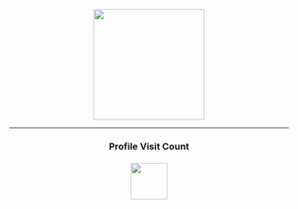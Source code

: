 <div align = "center" >
<img src="https://i.pinimg.com/originals/4a/f2/c6/4af2c620d187550ebc8bd8c08b448ea3.gif" height = "200"/>
</div>
<hr>
<h3 align="center"> 
    Profile Visit Count<br><br>
    <img src="https://profile-counter.glitch.me/hinagpis-code/count.svg" height="66.5"/>
</h3>
